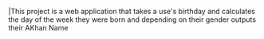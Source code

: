 
|This project is a web application that takes a use's birthday and calculates the day of the week they were born and depending on their gender outputs  their AKhan  Name
